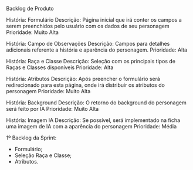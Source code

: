 Backlog de Produto


História: Formulário
Descrição: Página inicial que irá conter os campos a serem preenchidos pelo usuário com os dados de seu personagem
Prioridade: Muito Alta

História: Campo de Observações
Descrição: Campos para detalhes adicionais referente a história e aparência do personagem.
Prioridade: Alta

História: Raça e Classe
Descrição: Seleção com os principais tipos de Raças e Classes disponíveis
Prioridade: Alta

História: Atributos
Descrição: Após preencher o formulário será redirecionado para esta página, onde irá distribuir os atributos do personagem
Prioridade: Muito Alta

História: Background
Descrição: O retorno do background do personagem será feito por IA
Prioridade: Muito Alta

História: Imagem IA
Descrição: Se possível, será implementado na ficha uma imagem de IA com a aparência do personagem
Prioridade: Média



1º Backlog da Sprint:

- Formulário;
- Seleção Raça e Classe;
- Atributos.
